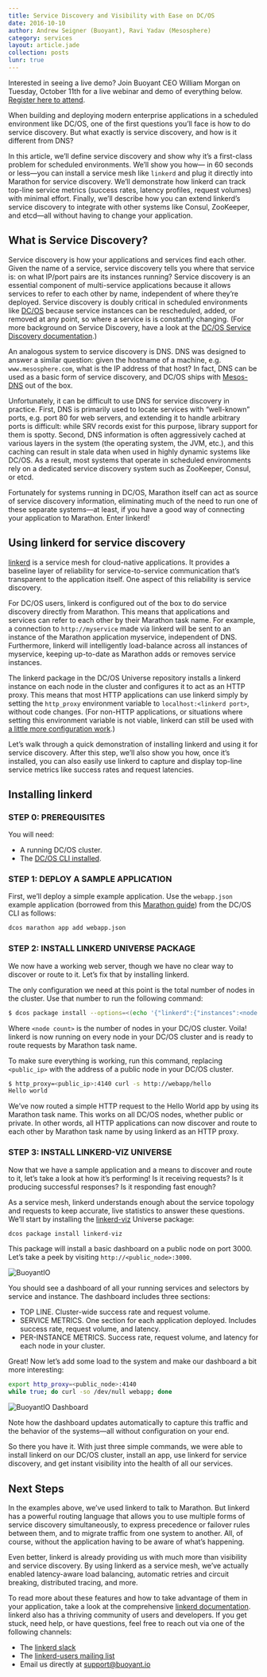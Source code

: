 ```yaml
---
title: Service Discovery and Visibility with Ease on DC/OS
date: 2016-10-10
author: Andrew Seigner (Buoyant), Ravi Yadav (Mesosphere)
category: services
layout: article.jade
collection: posts
lunr: true
---
```


Interested in seeing a live demo? Join Buoyant CEO William Morgan on Tuesday, October 11th for a live webinar and demo of everything below. [Register here to attend](http://bit.ly/2dLhnkg).

When building and deploying modern enterprise applications in a scheduled environment like DC/OS, one of the first questions you’ll face is how to do service discovery. But what exactly is service discovery, and how is it different from DNS?

In this article, we’ll define service discovery and show why it’s a first-class problem for scheduled environments. We’ll show you how— in 60 seconds or less—you can install a service mesh like `linkerd` and plug it directly into Marathon for service discovery. We’ll demonstrate how linkerd can track top-line service metrics (success rates, latency profiles, request volumes) with minimal effort. Finally, we’ll describe how you can extend linkerd’s service discovery to integrate with other systems like Consul, ZooKeeper, and etcd—all without having to change your application.

## What is Service Discovery?

Service discovery is how your applications and services find each other. Given the name of a service, service discovery tells you where that service is: on what IP/port pairs are its instances running? Service discovery is an essential component of multi-service applications because it allows services to refer to each other by name, independent of where they’re deployed. Service discovery is doubly critical in scheduled environments like [DC/OS](https://dcos.io) because service instances can be rescheduled, added, or removed at any point, so where a service is is constantly changing. (For more background on Service Discovery, have a look at the [DC/OS Service Discovery documentation](https://dcos.io/docs/1.8/usage/service-discovery/).)

An analogous system to service discovery is DNS. DNS was designed to answer a similar question: given the hostname of a machine, e.g. `www.mesosphere.com`, what is the IP address of that host? In fact, DNS can be used as a basic form of service discovery, and DC/OS ships with [Mesos-DNS](https://dcos.io/docs/1.8/usage/service-discovery/mesos-dns/) out of the box.

Unfortunately, it can be difficult to use DNS for service discovery in practice. First, DNS is primarily used to locate services with “well-known” ports, e.g. port 80 for web servers, and extending it to handle arbitrary ports is difficult: while SRV records exist for this purpose, library support for them is spotty. Second, DNS information is often aggressively cached at various layers in the system (the operating system, the JVM, etc.), and this caching can result in stale data when used in highly dynamic systems like DC/OS. As a result, most systems that operate in scheduled environments rely on a dedicated service discovery system such as ZooKeeper, Consul, or etcd.

Fortunately for systems running in DC/OS, Marathon itself can act as source of service discovery information, eliminating much of the need to run one of these separate systems—at least, if you have a good way of connecting your application to Marathon. Enter linkerd!

## Using linkerd for service discovery

[linkerd](https://linkerd.io/) is a service mesh for cloud-native applications. It provides a baseline layer of reliability for service-to-service communication that’s transparent to the application itself. One aspect of this reliability is service discovery.

For DC/OS users, linkerd is configured out of the box to do service discovery directly from Marathon. This means that applications and services can refer to each other by their Marathon task name. For example, a connection to `http://myservice` made via linkerd will be sent to an instance of the Marathon application myservice, independent of DNS. Furthermore, linkerd will intelligently load-balance across all instances of myservice, keeping up-to-date as Marathon adds or removes service instances.

The linkerd package in the DC/OS Universe repository installs a linkerd instance on each node in the cluster and configures it to act as an HTTP proxy. This means that most HTTP applications can use linkerd simply by setting the `http_proxy` environment variable to `localhost:<linkerd port>`, without code changes. (For non-HTTP applications, or situations where setting this environment variable is not viable, linkerd can still be used with [a little more configuration work](https://linkerd.io/config/0.8.1/linkerd/index.html).)

Let’s walk through a quick demonstration of installing linkerd and using it for service discovery. After this step, we’ll also show you how, once it’s installed, you can also easily use linkerd to capture and display top-line service metrics like success rates and request latencies.

## Installing linkerd

### STEP 0: PREREQUISITES
You will need:
- A running DC/OS cluster.
- The [DC/OS CLI installed](https://dcos.io/docs/1.8/usage/cli/install/).

### STEP 1: DEPLOY A SAMPLE APPLICATION
First, we’ll deploy a simple example application. Use the `webapp.json` example application (borrowed from this [Marathon guide](https://mesosphere.github.io/marathon/docs/native-docker.html)) from the DC/OS CLI as follows:

```bash
dcos marathon app add webapp.json
```
### STEP 2: INSTALL LINKERD UNIVERSE PACKAGE

We now have a working web server, though we have no clear way to discover or route to it. Let’s fix that by installing linkerd.

The only configuration we need at this point is the total number of nodes in the cluster. Use that number to run the following command:

```bash
$ dcos package install --options=<(echo '{"linkerd":{"instances":<node count>}}') linkerd
```

Where `<node count>` is the number of nodes in your DC/OS cluster. Voila! linkerd is now running on every node in your DC/OS cluster and is ready to route requests by Marathon task name.

To make sure everything is working, run this command, replacing `<public_ip>` with the address of a public node in your DC/OS cluster.

```bash
$ http_proxy=<public_ip>:4140 curl -s http://webapp/hello
Hello world
```

We’ve now routed a simple HTTP request to the Hello World app by using its Marathon task name. This works on all DC/OS nodes, whether public or private. In other words, all HTTP applications can now discover and route to each other by Marathon task name by using linkerd as an HTTP proxy.


### STEP 3: INSTALL LINKERD-VIZ UNIVERSE
Now that we have a sample application and a means to discover and route to it, let’s take a look at how it’s performing! Is it receiving requests? Is it producing successful responses? Is it responding fast enough?

As a service mesh, linkerd understands enough about the service topology and requests to keep accurate, live statistics to answer these questions. We’ll start by installing the [linkerd-viz](https://github.com/BuoyantIO/linkerd-viz) Universe package:

```bash
dcos package install linkerd-viz
```

This package will install a basic dashboard on a public node on port 3000. Let’s take a peek by visiting `http://<public_node>:3000`.

<img src="/assets/images/blog/2016-10-10_buoyant.png" alt="BuoyantIO"/>

You should see a dashboard of all your running services and selectors by service and instance. The dashboard includes three sections:
  * TOP LINE. Cluster-wide success rate and request volume.
  * SERVICE METRICS. One section for each application deployed. Includes success rate, request volume,  and latency.
  * PER-INSTANCE METRICS. Success rate, request volume, and latency for each node in your cluster.

Great! Now let’s add some load to the system and make our dashboard a bit more interesting:

```bash
export http_proxy=<public_node>:4140
while true; do curl -so /dev/null webapp; done
```

<img src="/assets/images/blog/2016-10-10-buoyant_dashboard.png" alt="BuoyantIO Dashboard"/>


Note how the dashboard updates automatically to capture this traffic and the behavior of the systems—all without configuration on your end.

So there you have it. With just three simple commands, we were able to install linkerd on our DC/OS cluster, install an app, use linkerd for service discovery, and get instant visibility into the health of all our services.

## Next Steps

In the examples above, we’ve used linkerd to talk to Marathon. But linkerd has a powerful routing language that allows you to use multiple forms of service discovery simultaneously, to express precedence or failover rules between them, and to migrate traffic from one system to another. All, of course, without the application having to be aware of what’s happening.

Even better, linkerd is already providing us with much more than visibility and service discovery. By using linkerd as a service mesh, we’ve actually enabled latency-aware load balancing, automatic retries and circuit breaking, distributed tracing, and more.

To read more about these features and how to take advantage of them in your application, take a look at the comprehensive [linkerd documentation](https://linkerd.io/documentation/).
linkerd also has a thriving community of users and developers. If you get stuck, need help, or have questions, feel free to reach out via one of the following channels:

  * The [linkerd slack](http://slack.linkerd.io)
  * The [linkerd-users mailing list](https://groups.google.com/forum/#!forum/linkerd-users)
  * Email us directly at support@buoyant.io
